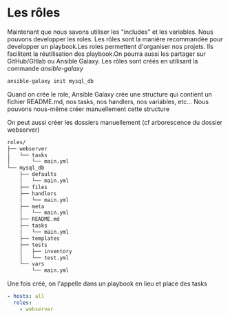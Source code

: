 # Les rôles #

Maintenant que nous savons utiliser les "includes" et les variables. Nous pouvons developper les roles. Les rôles sont la manière recommandée pour developper un playbook.Les roles permettent d'organiser nos projets. Ils facilitent la réutilisation des playbook.On pourra aussi les partager sur GitHub/GItlab ou Ansible Galaxy.  Les rôles sont créés en utilisant la commande *ansible-galaxy*

```bash
ansible-galaxy init mysql_db
```
Quand on crée le role, Ansible Galaxy crée une structure qui contient un fichier README.md, nos tasks, nos handlers, nos variables, etc...
Nous pouvons nous-même créer manuellement cette structure

On peut aussi créer les dossiers manuellement (cf arborescence du dossier webserver)

```bash
roles/
├── webserver
│   └── tasks
│       └── main.yml
└── mysql_db
    ├── defaults
    │   └── main.yml
    ├── files
    ├── handlers
    │   └── main.yml
    ├── meta
    │   └── main.yml
    ├── README.md
    ├── tasks
    │   └── main.yml
    ├── templates
    ├── tests
    │   ├── inventory
    │   └── test.yml
    └── vars
        └── main.yml
```

Une fois créé, on l'appelle dans un playbook en lieu et place des tasks

```YAML
- hosts: all
  roles:
    - webserver
```

